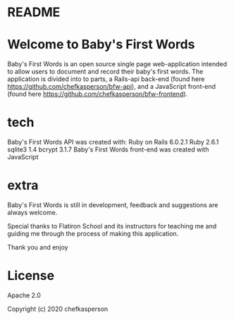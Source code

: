 # README
# Welcome to Baby's First Words
Baby's First Words is an open source single page web-application intended to allow users to document and record their baby's first words. The application is divided into to parts, a Rails-api back-end (found here https://github.com/chefkasperson/bfw-api), and a JavaScript front-end (found here https://github.com/chefkasperson/bfw-frontend). 

# tech
Baby's First Words API was created with: Ruby on Rails 6.0.2.1 Ruby 2.6.1 sqlite3 1.4 bcrypt 3.1.7
Baby's First Words front-end was created with JavaScript

# extra
Baby's First Words is still in development, feedback and suggestions are always welcome.

Special thanks to Flatiron School and its instructors for teaching me and guiding me through the process of making this application.

Thank you and enjoy

# License
Apache 2.0

Copyright (c) 2020 chefkasperson